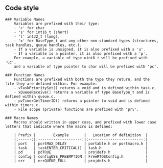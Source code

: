 
## Code style
    ### Variable Names
        Variables are prefixed with their type: 
        - 'c' for char
        - 's' for int16_t (short)
        - 'l' int32_t (long),
        - 'x' for BaseType_t and any other non-standard types (structures, task handles, queue handles, etc.).
        - If a variable is unsigned, it is also prefixed with a 'u'.
        - If a variable is a pointer, it is also prefixed with a 'p'.
        For example, a variable of type uint8_t will be prefixed with 'uc',
        and a variable of type pointer to char will be prefixed with 'pc'.

    ### Function Names
        Functions are prefixed with both the type they return, and the file they are defined within. For example:
        - vTaskPrioritySet() returns a void and is defined within task.c.
        - xQueueReceive() returns a variable of type BaseType_t and is defined within queue.c.
        - pvTimerGetTimerID() returns a pointer to void and is defined within timers.c.
        - File scope (private) functions are prefixed with 'prv'.
    
    ### Macro Names
        Macros should written in upper case, and prefixed with lower case letters that indicate where the macro is defined:

        | Prefix |        Example       |   Location of definition  |
        |:------:|:--------------------:|:-------------------------:|
        | port   | portMAX_DELAY        | portable.h or portmacro.h |
        | task   | taskENTER_CRITICAL() | task.h                    |
        | pd     | pdTRUE               | projdefs.h                |
        | config | configUSE_PREEMPTION | FreeRTOSConfig.h          |
        | err    | errQUEUE_FULL        | projdefs.h                |
